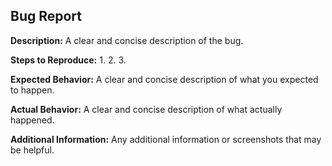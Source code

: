 ## Bug Report

**Description:**
A clear and concise description of the bug.

**Steps to Reproduce:**
1. 
2. 
3. 

**Expected Behavior:**
A clear and concise description of what you expected to happen.

**Actual Behavior:**
A clear and concise description of what actually happened.

**Additional Information:**
Any additional information or screenshots that may be helpful.
